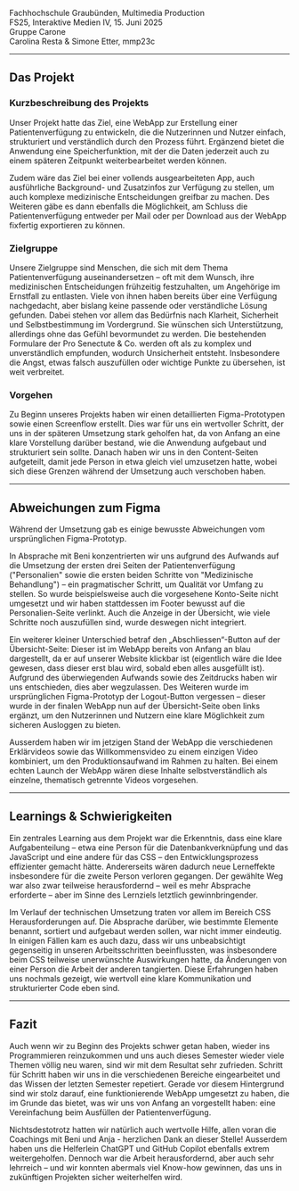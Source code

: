 Fachhochschule Graubünden, Multimedia Production<br>
FS25, Interaktive Medien IV, 15. Juni 2025<br>
Gruppe Carone<br>
Carolina Resta & Simone Etter, mmp23c

---

## Das Projekt

### Kurzbeschreibung des Projekts

Unser Projekt hatte das Ziel, eine WebApp zur Erstellung einer Patientenverfügung zu entwickeln, die die Nutzerinnen und Nutzer einfach, strukturiert und verständlich durch den Prozess führt. Ergänzend bietet die Anwendung eine Speicherfunktion, mit der die Daten jederzeit auch zu einem späteren Zeitpunkt weiterbearbeitet werden können.<br>

Zudem wäre das Ziel bei einer vollends ausgearbeiteten App, auch ausführliche Background- und Zusatzinfos zur Verfügung zu stellen, um auch komplexe medizinische Entscheidungen greifbar zu machen. Des Weiteren gäbe es dann ebenfalls die Möglichkeit, am Schluss die Patientenverfügung entweder per Mail oder per Download aus der WebApp fixfertig exportieren zu können.

### Zielgruppe

Unsere Zielgruppe sind Menschen, die sich mit dem Thema Patientenverfügung auseinandersetzen – oft mit dem Wunsch, ihre medizinischen Entscheidungen frühzeitig festzuhalten, um Angehörige im Ernstfall zu entlasten. Viele von ihnen haben bereits über eine Verfügung nachgedacht, aber bislang keine passende oder verständliche Lösung gefunden. Dabei stehen vor allem das Bedürfnis nach Klarheit, Sicherheit und Selbstbestimmung im Vordergrund. Sie wünschen sich Unterstützung, allerdings ohne das Gefühl bevormundet zu werden. Die bestehenden Formulare der Pro Senectute & Co. werden oft als zu komplex und unverständlich empfunden, wodurch Unsicherheit entsteht. Insbesondere die Angst, etwas falsch auszufüllen oder wichtige Punkte zu übersehen, ist weit verbreitet.

### Vorgehen

Zu Beginn unseres Projekts haben wir einen detaillierten Figma-Prototypen sowie einen Screenflow erstellt. Dies war für uns ein wertvoller Schritt, der uns in der späteren Umsetzung stark geholfen hat, da von Anfang an eine klare Vorstellung darüber bestand, wie die Anwendung aufgebaut und strukturiert sein sollte. Danach haben wir uns in den Content-Seiten aufgeteilt, damit jede Person in etwa gleich viel umzusetzen hatte, wobei sich diese Grenzen während der Umsetzung auch verschoben haben.

---

## Abweichungen zum Figma

Während der Umsetzung gab es einige bewusste Abweichungen vom ursprünglichen Figma-Prototyp.<br>

In Absprache mit Beni konzentrierten wir uns aufgrund des Aufwands auf die Umsetzung der ersten drei Seiten der Patientenverfügung ("Personalien" sowie die ersten beiden Schritte von "Medizinische Behandlung") – ein pragmatischer Schritt, um Qualität vor Umfang zu stellen. So wurde beispielsweise auch die vorgesehene Konto-Seite nicht umgesetzt und wir haben stattdessen im Footer bewusst auf die Personalien-Seite verlinkt. Auch die Anzeige in der Übersicht, wie viele Schritte noch auszufüllen sind, wurde deswegen nicht integriert. <br>

Ein weiterer kleiner Unterschied betraf den „Abschliessen“-Button auf der Übersicht-Seite: Dieser ist im WebApp bereits von Anfang an blau dargestellt, da er auf unserer Website klickbar ist (eigentlich wäre die Idee gewesen, dass dieser erst blau wird, sobald eben alles ausgefüllt ist). Aufgrund des überwiegenden Aufwands sowie des Zeitdrucks haben wir uns entschieden, dies aber wegzulassen. Des Weiteren wurde im ursprünglichen Figma-Prototyp der Logout-Button vergessen – dieser wurde in der finalen WebApp nun auf der Übersicht-Seite oben links ergänzt, um den Nutzerinnen und Nutzern eine klare Möglichkeit zum sicheren Ausloggen zu bieten. <br>

Ausserdem haben wir im jetzigen Stand der WebApp die verschiedenen Erklärvideos sowie das Willkommensvideo zu einem einzigen Video kombiniert, um den Produktionsaufwand im Rahmen zu halten. Bei einem echten Launch der WebApp wären diese Inhalte selbstverständlich als einzelne, thematisch getrennte Videos vorgesehen.

---

## Learnings & Schwierigkeiten

Ein zentrales Learning aus dem Projekt war die Erkenntnis, dass eine klare Aufgabenteilung – etwa eine Person für die Datenbankverknüpfung und das JavaScript und eine andere für das CSS – den Entwicklungsprozess effizienter gemacht hätte. Andererseits wären dadurch neue Lerneffekte insbesondere für die zweite Person verloren gegangen. Der gewählte Weg war also zwar teilweise herausfordernd – weil es mehr Absprache erforderte – aber im Sinne des Lernziels letztlich gewinnbringender. <br>

Im Verlauf der technischen Umsetzung traten vor allem im Bereich CSS Herausforderungen auf. Die Absprache darüber, wie bestimmte Elemente benannt, sortiert und aufgebaut werden sollen, war nicht immer eindeutig. In einigen Fällen kam es auch dazu, dass wir uns unbeabsichtigt gegenseitig in unseren Arbeitsschritten beeinflussten, was insbesondere beim CSS teilweise unerwünschte Auswirkungen hatte, da Änderungen von einer Person die Arbeit der anderen tangierten. Diese Erfahrungen haben uns nochmals gezeigt, wie wertvoll eine klare Kommunikation und strukturierter Code eben sind.

---

## Fazit
Auch wenn wir zu Beginn des Projekts schwer getan haben, wieder ins Programmieren reinzukommen und uns auch dieses Semester wieder viele Themen völlig neu waren, sind wir mit dem Resultat sehr zufrieden. Schritt für Schritt haben wir uns in die verschiedenen Bereiche eingearbeitet und das Wissen der letzten Semester repetiert. Gerade vor diesem Hintergrund sind wir stolz darauf, eine funktionierende WebApp umgesetzt zu haben, die im Grunde das bietet, was wir uns von Anfang an vorgestellt haben: eine Vereinfachung beim Ausfüllen der Patientenverfügung. 


Nichtsdestotrotz hatten wir natürlich auch wertvolle Hilfe, allen voran die Coachings mit Beni und Anja - herzlichen Dank an dieser Stelle! Ausserdem haben uns die Helferlein ChatGPT und GitHub Copilot ebenfalls extrem weitergeholfen. Dennoch war die Arbeit herausfordernd, aber auch sehr lehrreich – und wir konnten abermals viel Know-how gewinnen, das uns in zukünftigen Projekten sicher weiterhelfen wird.

